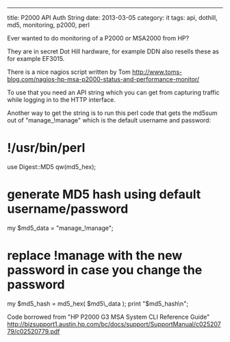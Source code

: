 ---
title: P2000 API Auth String
date: 2013-03-05
category: it
tags: api, dothill, md5, monitoring, p2000, perl

Ever wanted to do monitoring of a P2000 or MSA2000 from HP?

They are in secret Dot Hill hardware, for example DDN also resells these as for example EF3015.

There is a nice nagios script written by Tom <http://www.toms-blog.com/nagios-hp-msa-p2000-status-and-performance-monitor/>

To use that you need an API string which you can get from capturing traffic while logging in to the HTTP interface.

Another way to get the string is to run this perl code that gets the md5sum out of "manage\_!manage" which is the default username and password:

# !/usr/bin/perl

use Digest::MD5 qw(md5\_hex);

# generate MD5 hash using default username/password

my $md5\_data = "manage\_!manage";

# replace !manage with the new password in case you change the password

my $md5\_hash = md5\_hex( $md5\_data );
print "$md5\_hash\\n";

Code borrowed from "HP P2000 G3 MSA System CLI Reference Guide" <http://bizsupport1.austin.hp.com/bc/docs/support/SupportManual/c02520779/c02520779.pdf>
